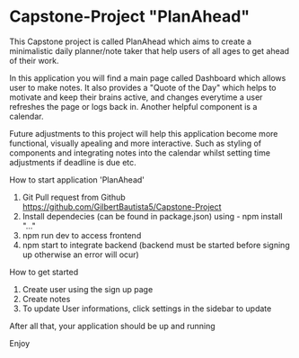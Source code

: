# Capstone-Project "PlanAhead"

This Capstone project is called PlanAhead which aims to create a minimalistic daily planner/note taker that help users of all ages to get ahead of their work.

In this application you will find a main page called Dashboard which allows user to make notes. It also provides a "Quote of the Day" which helps to motivate and keep their brains active, and changes everytime a user refreshes the page or logs back in. Another helpful component is a calendar.

Future adjustments to this project will help this application become more functional, visually apealing and more interactive. Such as styling of components and integrating notes into the calendar whilst setting time adjustments if deadline is due etc.

How to start application 'PlanAhead'

1. Git Pull request from Github https://github.com/GilbertBautista5/Capstone-Project
2. Install dependecies (can be found in package.json) using - npm install "..."
3. npm run dev to access frontend
4. npm start to integrate backend (backend must be started before signing up otherwise an error will ocur)


How to get started

1. Create user using the sign up page
2. Create notes
3. To update User informations, click settings in the sidebar to update

After all that, your application should be up and running

Enjoy




